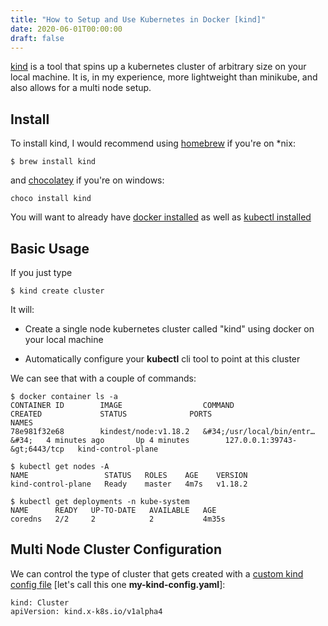 ```yaml
---
title: "How to Setup and Use Kubernetes in Docker [kind]"
date: 2020-06-01T00:00:00
draft: false
---
```


[kind](https://kind.sigs.k8s.io/) is a tool that spins up a kubernetes cluster of arbitrary size on your local machine. It is, in my experience, more lightweight than minikube, and also allows for a multi node setup.

## Install

To install kind, I would recommend using [homebrew](https://brew.sh/) if you&#39;re on \*nix:

```
$ brew install kind

```

and [chocolatey](https://chocolatey.org/) if you&#39;re on windows:

```
choco install kind
```

You will want to already have [docker installed](https://docs.docker.com/get-docker/) as well as [kubectl installed](https://kubernetes.io/docs/tasks/tools/install-kubectl/)

## Basic Usage

If you just type

```
$ kind create cluster

```

It will:

- Create a single node kubernetes cluster called &#34;kind&#34; using docker on your local machine

- Automatically configure your **kubectl** cli tool to point at this cluster

We can see that with a couple of commands:

```
$ docker container ls -a
CONTAINER ID        IMAGE                  COMMAND                  CREATED             STATUS              PORTS                       NAMES
78e981f32e68        kindest/node:v1.18.2   &#34;/usr/local/bin/entr…&#34;   4 minutes ago       Up 4 minutes        127.0.0.1:39743-&gt;6443/tcp   kind-control-plane

$ kubectl get nodes -A
NAME                 STATUS   ROLES    AGE    VERSION
kind-control-plane   Ready    master   4m7s   v1.18.2

$ kubectl get deployments -n kube-system
NAME      READY   UP-TO-DATE   AVAILABLE   AGE
coredns   2/2     2            2           4m35s

```

## Multi Node Cluster Configuration

We can control the type of cluster that gets created with a [custom kind config file](https://kind.sigs.k8s.io/docs/user/configuration/) \[let&#39;s call this one **my-kind-config.yaml**\]:

```
kind: Cluster
apiVersion: kind.x-k8s.io/v1alpha4
